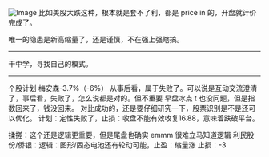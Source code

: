![Image](https://github.com/user-attachments/assets/1b45ee96-5ad4-402d-bc2d-fa02a4925bf6)
比如美股大跌这种，根本就是套不了利，都是 price in 的，开盘就计价完成了。

唯一的隐患是新高缩量了，还是谨慎，不在强上强瞎搞。

-------
干中学，寻找自己的模式。

------
个股计划
梅安森-3.7%（-6%） 
从事后看，属于失败了。可以说是互动交流澄清了，事后看，失败了，怎么说都是对的。但不重要
早盘冰点 t 也没问题，但是指数回来了，钱没回来。
对比成功的，还是要仔细研究一下，股票识别是不是还可以优化。
计划：定性失败了，止损：收盘不能有效收复16.88，意味着跌破平台。

揉搓：这个还是逻辑更重要，但是尾盘也确实 emmm 很难立马知道逻辑
利民股份/侨银：逻辑：图形/固态电池还有轮动可能，止盈：缩量涨 止损：-3
